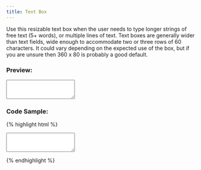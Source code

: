 ```yaml
---
title: Text Box
---
```


Use this resizable text box when the user needs to type longer strings of free text (5+ words), or multiple lines of text. Text boxes are generally wider than text fields, wide enough to accommodate two or three rows of 60 characters. It could vary depending on the expected use of the box, but if you are unsure then 360 x 80 is probably a good default.

### Preview:

<form action="" method="get" accept-charset="utf-8">
	<textarea class="form-control" rows="3"></textarea>
</form>

### Code Sample:

{% highlight html %}
<!-- Text Area -->
<textarea class="form-control" rows="3"></textarea>
{% endhighlight %}
